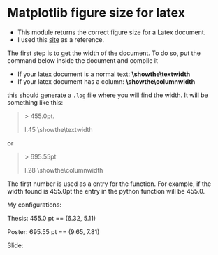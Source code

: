 # Matplotlib figure size for latex

  - This module returns the correct figure size for a Latex document. 
  - I used this [site][site_ref] as a reference.
  

  The first step is to get the width of the document. To do so, put the command below inside the document and compile it
  
- If your latex document is a normal text: **\showthe\textwidth**
- If your latex document has a column: **\showthe\columnwidth**
 
this should generate a `.log` file where you will find the width. It will be something like this:

> \> 455.0pt.
>
> l.45 \showthe\textwidth

or

> \> 695.55pt
>
> l.28 \showthe\columnwidth

The first number is used as a entry for the function. For example, if the width found is 455.0pt the entry in the python function
will be 455.0.
 
My configurations:

 Thesis: 455.0 pt  == (6.32, 5.11)
 
 Poster: 695.55 pt  == (9.65, 7.81)
 
 Slide:
 
[site_ref]: https://jwalton.info/Embed-Publication-Matplotlib-Latex/
